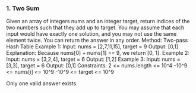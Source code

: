 ### 1. Two Sum
Given an array of integers nums and an integer target, return indices of the two numbers such that they add up to target.
You may assume that each input would have exactly one solution, and you may not use the same element twice.
You can return the answer in any order.
Method: Two-pass Hash Table
Example 1:
    Input: nums = [2,7,11,15], target = 9
    Output: [0,1]
    Explanation: Because nums[0] + nums[1] == 9, we return [0, 1].
Example 2:
    Input: nums = [3,2,4], target = 6
    Output: [1,2]
Example 3:
    Input: nums = [3,3], target = 6
    Output: [0,1]
Constraints:
2 <= nums.length <= 10^4
-10^9 <= nums[i] <= 10^9
-10^9 <= target <= 10^9

Only one valid answer exists.
